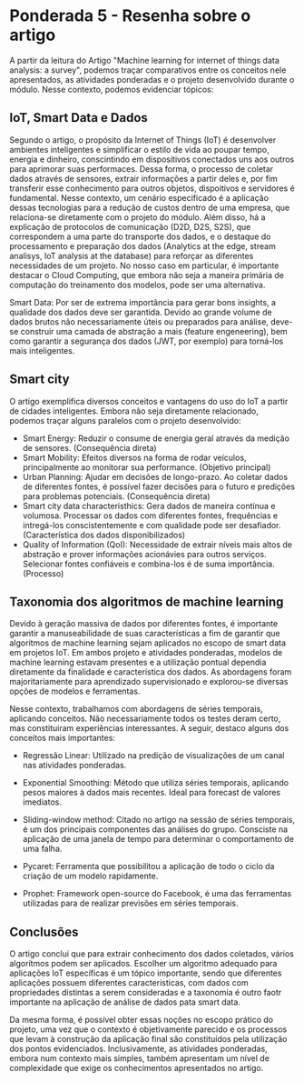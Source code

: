 # Ponderada 5 - Resenha sobre o artigo
A partir da leitura do Artigo "Machine learning for internet of things data analysis: a survey", podemos traçar comparativos entre os conceitos nele apresentados, as atividades ponderadas e o projeto desenvolvido durante o módulo. Nesse contexto, podemos evidenciar tópicos:

## IoT, Smart Data e Dados

Segundo o artigo, o propósito da Internet of Things (IoT) é desenvolver ambientes inteligentes e simplificar o estilo de vida ao poupar tempo, energia e dinheiro, conscintindo em dispositivos conectados uns aos outros para aprimorar suas performaces. Dessa forma, o processo de coletar dados através de sensores, extrair informações a partir deles e, por fim transferir esse conhecimento para outros objetos, dispoitivos e servidores é fundamental. Nesse contexto, um cenário especificado é a aplicação dessas tecnologias para a redução de custos dentro de uma empresa, que relaciona-se diretamente com o projeto do módulo. Além disso, há a explicação de protocolos de comunicação (D2D, D2S, S2S), que correspondem a uma parte do transporte dos dados, e o destaque do processamento e preparação dos dados (Analytics at the edge, stream analisys, IoT analysis at the database) para reforçar as diferentes necessidades de um projeto. No nosso caso em particular, é importante destacar o Cloud Computing, que embora não seja a maneira primária de computação do treinamento dos modelos, pode ser uma alternativa.

Smart Data: Por ser de extrema importância para gerar bons insights, a qualidade dos dados deve ser garantida. Devido ao grande volume de dados brutos não necessariamente úteis ou preparados para análise, deve-se construir uma camada de abstração a mais (feature engeneering), bem como garantir a segurança dos dados (JWT, por exemplo) para torná-los mais inteligentes.

## Smart city
O artigo exemplifica diversos conceitos e vantagens do uso do IoT a partir de cidades inteligentes. Embora não seja diretamente relacionado, podemos traçar alguns paralelos com o projeto desenvolvido:

- Smart Energy: Reduzir o consume de energia geral através da medição de sensores. (Consequência direta)
- Smart Mobility: Efeitos diversos na forma de rodar veículos, principalmente ao monitorar sua performance. (Objetivo principal)
- Urban Planning: Ajudar em decisões de longo-prazo. Ao coletar dados de diferentes fontes, é possível fazer decisões para o futuro e  predições para problemas potenciais. (Consequência direta)
- Smart city data characteristhics: Gera dados de maneira contínua e volumosa. Processar os dados com diferentes fontes, frequências e intregá-los conscistentemente e com qualidade pode ser desafiador. (Característica dos dados disponibilizados)
- Quality of Information (QoI): Necessidade de extrair níveis mais altos de abstração e prover informações acionávies para outros serviços. Selecionar fontes confiáveis e combina-los é de suma importância. (Processo)

## Taxonomia dos algoritmos de machine learning
Devido à geração massiva de dados por diferentes fontes, é importante garantir a manuseabilidade de suas características a fim de garantir que algoritmos de machine learning sejam aplicados no escopo de smart data em projetos IoT. Em ambos projeto e atividades ponderadas, modelos de machine learning estavam presentes e a utilização pontual dependia diretamente da finalidade e característica dos dados. As abordagens foram majoritariamente para aprendizado supervisionado e explorou-se diversas opções de modelos e ferramentas.

Nesse contexto, trabalhamos com abordagens de séries temporais, aplicando conceitos. Não necessariamente todos os testes deram certo, mas constituiram experiências interessantes. A seguir, destaco alguns dos conceitos mais importantes:

- Regressão Linear: Utilizado na predição de visualizações de um canal nas atividades ponderadas. 
- Exponential Smoothing: Método que utiliza séries temporais, aplicando pesos maiores à dados mais recentes. Ideal para forecast de valores imediatos.
- Sliding-window method: Citado no artigo na sessão de séries temporais, é um dos principais componentes das análises do grupo. Consciste na aplicação de uma janela de tempo para determinar o comportamento de uma falha.

- Pycaret: Ferramenta que possibilitou a aplicação de todo o ciclo da criação de um modelo rapidamente.
- Prophet: Framework open-source do Facebook, é uma das ferramentas utilizadas para de realizar previsões em séries temporais. 

## Conclusões
O artigo conclui que para extrair conhecimento dos dados coletados, vários algorítmos podem ser aplicados. Escolher um algoritmo adequado para aplicações IoT específicas é um tópico importante, sendo que diferentes aplicações possuem diferentes características, com dados com propriedades distintas a serem consideradas e a taxonomia é outro faotr importante na aplicação de análise de dados pata smart data.

Da mesma forma, é possível obter essas noções no escopo prático do projeto, uma vez que o contexto é objetivamente parecido e os processos que levam à construção da aplicação final são constituídos pela utilização dos pontos evidenciados. Inclusivamente, as atividades ponderadas, embora num contexto mais simples, também apresentam um nível de complexidade que exige os conhecimentos apresentados no artigo.